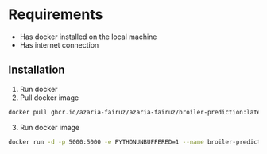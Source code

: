 # Requirements
- Has docker installed on the local machine
- Has internet connection

## Installation

1. Run docker
2. Pull docker image
```bash
docker pull ghcr.io/azaria-fairuz/azaria-fairuz/broiler-prediction:latest
```

3. Run docker image
```bash
docker run -d -p 5000:5000 -e PYTHONUNBUFFERED=1 --name broiler-prediction ghcr.io/azaria-fairuz/azaria-fairuz/broiler-prediction:latest
```
